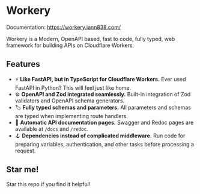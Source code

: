 # Workery

Documentation: https://workery.iann838.com/

Workery is a Modern, OpenAPI based, fast to code, fully typed, web framework for building APIs on Cloudflare Workers.

## Features

-   ⚡️ **Like FastAPI, but in TypeScript for Cloudflare Workers.** Ever used FastAPI in Python? This will feel just like home.
-   ⚙️ **OpenAPI and Zod integrated seamlessly.** Built-in integration of Zod validators and OpenAPI schema generators.
-   🏷️ **Fully typed schemas and parameters.** All parameters and schemas are typed when implementing route handlers.
-   📖 **Automatic API documentation pages.** Swagger and Redoc pages are available at `/docs` and `/redoc`.
-   🪝 **Dependencies instead of complicated middleware.** Run code for preparing variables, authentication, and other tasks before processing a request.

## Star me!

Star this repo if you find it helpful!
